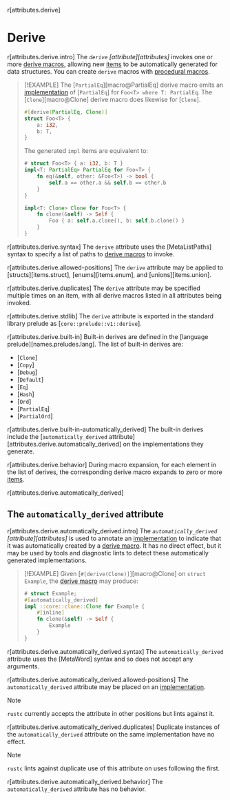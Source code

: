 <!-- template:attributes -->
r[attributes.derive]
# Derive

r[attributes.derive.intro]
The *`derive` [attribute][attributes]* invokes one or more [derive macros], allowing new [items] to be automatically generated for data structures. You can create `derive` macros with [procedural macros].

> [!EXAMPLE]
> The [`PartialEq`][macro@PartialEq] derive macro emits an [implementation] of [`PartialEq`] for `Foo<T> where T: PartialEq`. The [`Clone`][macro@Clone] derive macro does likewise for [`Clone`].
>
> ```rust
> #[derive(PartialEq, Clone)]
> struct Foo<T> {
>     a: i32,
>     b: T,
> }
> ```
>
> The generated `impl` items are equivalent to:
>
> ```rust
> # struct Foo<T> { a: i32, b: T }
> impl<T: PartialEq> PartialEq for Foo<T> {
>     fn eq(&self, other: &Foo<T>) -> bool {
>         self.a == other.a && self.b == other.b
>     }
> }
>
> impl<T: Clone> Clone for Foo<T> {
>     fn clone(&self) -> Self {
>         Foo { a: self.a.clone(), b: self.b.clone() }
>     }
> }
> ```

r[attributes.derive.syntax]
The `derive` attribute uses the [MetaListPaths] syntax to specify a list of paths to [derive macros] to invoke.

r[attributes.derive.allowed-positions]
The `derive` attribute may be applied to [structs][items.struct], [enums][items.enum], and [unions][items.union].

r[attributes.derive.duplicates]
The `derive` attribute may be specified multiple times on an item, with all derive macros listed in all attributes being invoked.

r[attributes.derive.stdlib]
The `derive` attribute is exported in the standard library prelude as [`core::prelude::v1::derive`].

r[attributes.derive.built-in]
Built-in derives are defined in the [language prelude][names.preludes.lang]. The list of built-in derives are:

- [`Clone`]
- [`Copy`]
- [`Debug`]
- [`Default`]
- [`Eq`]
- [`Hash`]
- [`Ord`]
- [`PartialEq`]
- [`PartialOrd`]

r[attributes.derive.built-in-automatically_derived]
The built-in derives include the [`automatically_derived` attribute][attributes.derive.automatically_derived] on the implementations they generate.

r[attributes.derive.behavior]
During macro expansion, for each element in the list of derives, the corresponding derive macro expands to zero or more [items].

<!-- template:attributes -->
r[attributes.derive.automatically_derived]
## The `automatically_derived` attribute

r[attributes.derive.automatically_derived.intro]
The *`automatically_derived` [attribute][attributes]* is used to annotate an [implementation] to indicate that it was automatically created by a [derive macro]. It has no direct effect, but it may be used by tools and diagnostic lints to detect these automatically generated implementations.

> [!EXAMPLE]
> Given [`#[derive(Clone)]`][macro@Clone] on `struct Example`, the [derive macro] may produce:
>
> ```rust
> # struct Example;
> #[automatically_derived]
> impl ::core::clone::Clone for Example {
>     #[inline]
>     fn clone(&self) -> Self {
>         Example
>     }
> }
> ```

r[attributes.derive.automatically_derived.syntax]
The `automatically_derived` attribute uses the [MetaWord] syntax and so does not accept any arguments.

r[attributes.derive.automatically_derived.allowed-positions]
The `automatically_derived` attribute may be placed on an [implementation].

> [!NOTE]
> `rustc` currently accepts the attribute in other positions but lints against it.

r[attributes.derive.automatically_derived.duplicates]
Duplicate instances of the `automatically_derived` attribute on the same implementation have no effect.

> [!NOTE]
> `rustc` lints against duplicate use of this attribute on uses following the first.

r[attributes.derive.automatically_derived.behavior]
The `automatically_derived` attribute has no behavior.

[items]: ../items.md
[derive macro]: macro.proc.derive
[derive macros]: macro.proc.derive
[implementation]: ../items/implementations.md
[items]: ../items.md
[procedural macros]: macro.proc.derive
